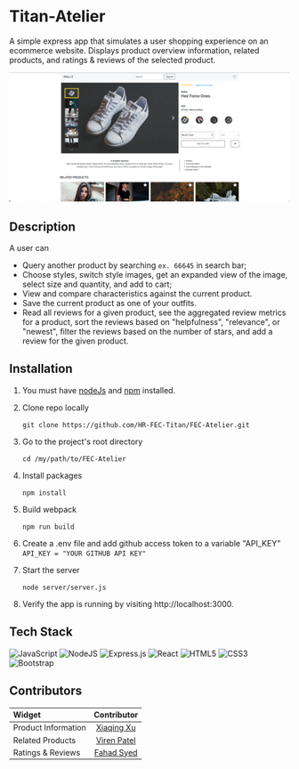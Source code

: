 # Titan-Atelier
A simple express app that simulates a user shopping experience on an ecommerce website. Displays product overview information, related products, and ratings & reviews of the selected product.

![alt text](https://github.com/HR-FEC-Titan/FEC-Atelier/blob/master/Preview.png)

## Description
A user can
* Query another product by searching `ex. 66645` in search bar;
* Choose styles, switch style images, get an expanded view of the image, select size and quantity, and add to cart;
* View and compare characteristics against the current product.
* Save the current product as one of your outfits.
* Read all reviews for a given product, see the aggregated review metrics for a product, sort the reviews based on "helpfulness", "relevance", or "newest", filter the reviews based on the number of stars, and add a review for the given product.


## Installation
1) You must have [nodeJs](https://nodejs.org/en/docs/) and [npm](https://docs.npmjs.com/) installed.

2) Clone repo locally
    ```
    git clone https://github.com/HR-FEC-Titan/FEC-Atelier.git
    ```

3) Go to the project's root directory
    ```
    cd /my/path/to/FEC-Atelier
    ```

4) Install packages
    ```
    npm install
    ```

5) Build webpack
    ```
    npm run build
    ```

6) Create a .env file and add github access token to a variable "API_KEY"
    `
    API_KEY = "YOUR GITHUB API KEY"
    `


7) Start the server
    ```
    node server/server.js
    ```

8) Verify the app is running by visiting http://localhost:3000.


## Tech Stack
  ![JavaScript](https://img.shields.io/badge/javascript-%23323330.svg?style=for-the-badge&logo=javascript&logoColor=%23F7DF1E)
  ![NodeJS](https://img.shields.io/badge/node.js-6DA55F?style=for-the-badge&logo=node.js&logoColor=white)
  ![Express.js](https://img.shields.io/badge/express.js-%23404d59.svg?style=for-the-badge&logo=express&logoColor=%2361DAFB)
  ![React](https://img.shields.io/badge/react-%2320232a.svg?style=for-the-badge&logo=react&logoColor=%2361DAFB)
  ![HTML5](https://img.shields.io/badge/html5-%23E34F26.svg?style=for-the-badge&logo=html5&logoColor=white)
  ![CSS3](https://img.shields.io/badge/css3-%231572B6.svg?style=for-the-badge&logo=css3&logoColor=white)
  ![Bootstrap](https://img.shields.io/badge/bootstrap-%23563D7C.svg?style=for-the-badge&logo=bootstrap&logoColor=white)


## Contributors
  |        Widget        |    Contributor                                     |
  |:---------------------|:--------------------------------------------------:|
  | Product Information  |    [Xiaqing Xu](https://github.com/xuxiaqing2011)  |
  |   Related Products   |    [Viren Patel](https://github.com/vpatel89)      |
  |  Ratings & Reviews   |    [Fahad Syed](https://github.com/syed216)        |

